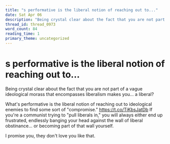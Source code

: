 ```yaml
---
title: "s performative is the liberal notion of reaching out to..."
date: Sat Apr 06
description: "Being crystal clear about the fact that you are not part of a vague ideological morass that encompasses liberalism makes you... a liberal? What's performative..."
thread_id: thread_0973
word_count: 84
reading_time: 1
primary_theme: uncategorized
---
```


# s performative is the liberal notion of reaching out to...

Being crystal clear about the fact that you are not part of a vague ideological morass that encompasses liberalism makes you... a liberal?

What's performative is the liberal notion of reaching out to ideological enemies to find some sort of "compromise." https://t.co/TiKbsJatDb If you're a communist trying to "pull liberals in," you will always either end up frustrated, endlessly banging your head against the wall of liberal obstinance... or becoming part of that wall yourself.

I promise you, they don't love you like that.